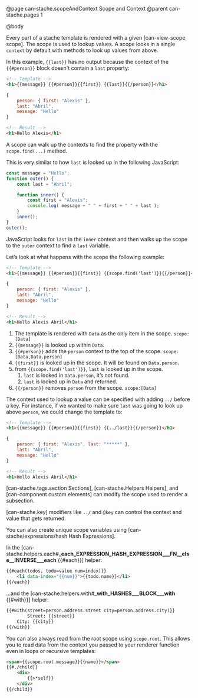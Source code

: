 @page can-stache.scopeAndContext Scope and Context
@parent can-stache.pages 1

@body

Every part of a stache template is rendered with a
given [can-view-scope scope]. The scope is used to lookup
values. A scope looks in a single `context` by default with
methods to look up values from above.

In this example, `{{last}}` has no output because the context of the `{{#person}}` block doesn't contain a `last` property:

```html
<!-- Template -->
<h1>{{message}} {{#person}}{{first}} {{last}}{{/person}}</h1>
```

```js
{
	person: { first: "Alexis" },
	last: "Abril",
	message: "Hello"
}
```

```html
<!-- Result -->
<h1>Hello Alexis</h1>
```

A scope can walk up the contexts to find the property with the `scope.find(...)` method.

This is very similar to how `last` is looked up in the following JavaScript:

```js
const message = "Hello";
function outer() {
	const last = "Abril";

	function inner() {
		const first = "Alexis";
		console.log( message + " " + first + " " + last );
	}
	inner();
}
outer();
```

JavaScript looks for `last` in the `inner` context and then walks up the
scope to the `outer` context to find a `last` variable.


Let’s look at what happens with the scope the following example:

```html
<!-- Template -->
<h1>{{message}} {{#person}}{{first}} {{scope.find('last')}}{{/person}}</h1>
```

```js
{
	person: { first: "Alexis" },
	last: "Abril",
	message: "Hello"
}
```

```html
<!-- Result -->
<h1>Hello Alexis Abril</h1>
```

1. The template is rendered with `Data` as the only item in the scope. `scope:[Data]`
2. `{{message}}` is looked up within `Data`.
3. `{{#person}}` adds the `person` context to the top of the scope. `scope:[Data,Data.person]`
4. `{{first}}` is looked up in the scope.  It will be found on `Data.person`.
5. from `{{scope.find('last')}}`, `last` is looked up in the scope.  
   1. `last` is looked in `Data.person`, it’s not found.
   2. `last` is looked up in `Data` and returned.
6. `{{/person}}` removes `person` from the scope. `scope:[Data]`



The context used to lookup a value can be specified with adding `../` before a
key. For instance, if we wanted to make sure `last` was going to look up above `person`,
we could change the template to:

```html
<!-- Template -->
<h1>{{message}} {{#person}}{{first}} {{../last}}{{/person}}</h1>
```

```js
{
	person: { first: "Alexis", last: "*****" },
	last: "Abril",
	message: "Hello"
}
```

```html
<!-- Result -->
<h1>Hello Alexis Abril</h1>

```

[can-stache.tags.section Sections], [can-stache.Helpers Helpers],
and [can-component custom elements] can modify the scope used to render a subsection.

[can-stache.key] modifiers  like `../` and `@key` can control the context and value that
gets returned.

You can also create unique scope variables using [can-stache/expressions/hash Hash Expressions].

In the [can-stache.helpers.each#___each_EXPRESSION_HASH_EXPRESSION___FN__else__INVERSE___each__ {{#each}}] helper:

```html
{{#each(todos, todo=value num=index)}}
	<li data-index="{{num}}">{{todo.name}}</li>
{{/each}}
```

…and the [can-stache.helpers.with#___with_HASHES___BLOCK___with__ {{#with}}] helper:

```html
{{#with(street=person.address.street city=person.address.city)}}
		Street: {{street}}
	City: {{city}}
{{/with}}
```

You can also always read from the root scope using `scope.root`. This allows you to read data from the context you passed to your renderer function even in loops or recursive templates:

```html
<span>{{scope.root.message}}{{name}}</span>
{{#./child}}
	<div>
		{{>*self}}
	</div>
{{/child}}
```
